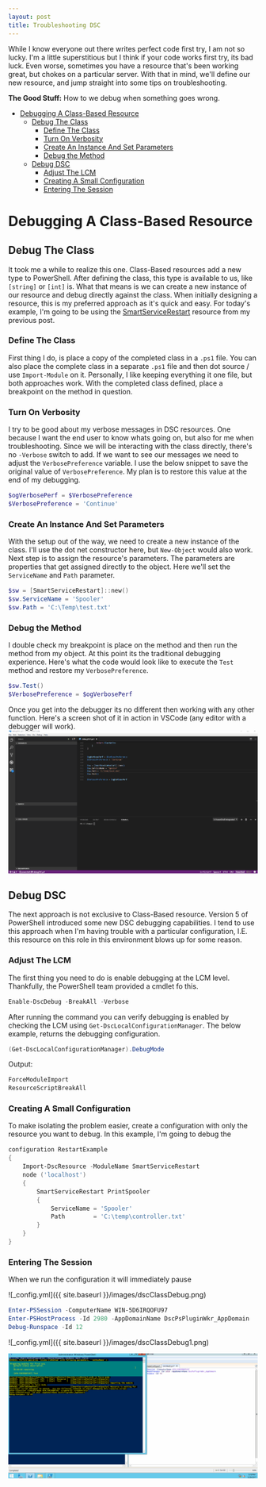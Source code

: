 ```yaml
---
layout: post
title: Troubleshooting DSC
---
```


While I know everyone out there writes perfect code first try, I am not so lucky.
I'm a little superstitious but I think if your code works first try, its bad luck.
Even worse, sometimes you have a resource that's been working great, but chokes on a particular server.
With that in mind, we'll define our new resource, and jump straight into some tips on troubleshooting.

**The Good Stuff:**
How to we debug when something goes wrong.
<!-- more -->

<!-- TOC -->

- [Debugging A Class-Based Resource](#debugging-a-class-based-resource)
    - [Debug The Class](#debug-the-class)
        - [Define The Class](#define-the-class)
        - [Turn On Verbosity](#turn-on-verbosity)
        - [Create An Instance And Set Parameters](#create-an-instance-and-set-parameters)
        - [Debug the Method](#debug-the-method)
    - [Debug DSC](#debug-dsc)
        - [Adjust The LCM](#adjust-the-lcm)
        - [Creating A Small Configuration](#creating-a-small-configuration)
        - [Entering The Session](#entering-the-session)

<!-- /TOC -->

# Debugging A Class-Based Resource

## Debug The Class

It took me a while to realize this one.
Class-Based resources add a new type to PowerShell.
After defining the class, this type is available to us, like ```[string]``` or ```[int]``` is.
What that means is we can create a new instance of our resource and debug directly against the class.
When initially designing a resource, this is my preferred approach as it's quick and easy.
For today's example, I'm going to be using the [SmartServiceRestart](https://github.com/dchristian3188/Main/tree/master/DSC/SmartServiceRestart) resource from my previous post.

### Define The Class

First thing I do, is place a copy of the completed class in a ```.ps1``` file.
You can also place the complete class in a separate ```.ps1``` file and then dot source / use ```Import-Module``` on it.
Personally, I like keeping everything it one file, but both approaches work.
With the completed class defined, place a breakpoint on the method in question.

### Turn On Verbosity

I try to be good about my verbose messages in DSC resources.
One because I want the end user to know whats going on, but also for me when troubleshooting.
Since we will be interacting with the class directly, there's no ```-Verbose``` switch to add.
If we want to see our messages we need to adjust the ```VerbosePreference``` variable.
I use the below snippet to save the original value of ```VerbosePreference```.
My plan is to restore this value at the end of my debugging.

```powershell
$ogVerbosePerf = $VerbosePreference
$VerbosePreference = 'Continue'
```

### Create An Instance And Set Parameters

With the setup out of the way, we need to create a new instance of the class.
I'll use the dot net constructor here, but ```New-Object``` would also work.
Next step is to assign the resource's parameters.
The parameters are properties that get assigned directly to the object.
Here we'll set the ```ServiceName``` and ```Path``` parameter.

```powershell
$sw = [SmartServiceRestart]::new()
$sw.ServiceName = 'Spooler'
$sw.Path = 'C:\Temp\test.txt'
```

### Debug the Method

I double check my breakpoint is place on the method and then run the method from my object.
At this point its the traditional debugging experience.
Here's what the code would look like to execute the ```Test``` method and restore my ```VerbosePreference```.


```powershell
$sw.Test()
$VerbosePreference = $ogVerbosePerf
```

Once you get into the debugger its no different then working with any other function.
Here's a screen shot of it in action in VSCode (any editor with a debugger will work).
![debug](https://github.com/dchristian3188/dchristian3188.github.io/blob/master/images/classDebugGif.gif)

## Debug DSC

The next approach is not exclusive to Class-Based resource.
Version 5 of PowerShell introduced some new DSC debugging capabilities.
I tend to use this approach when I'm having trouble with a particular configuration, I.E. this resource on this role in this environment blows up for some reason.

### Adjust The LCM

The first thing you need to do is enable debugging at the LCM level.
Thankfully, the PowerShell team provided a cmdlet fo this.

```powershell
Enable-DscDebug -BreakAll -Verbose
```

After running the command you can verify debugging is enabled by checking the LCM using ```Get-DscLocalConfigurationManager```.
The below example, returns the debugging configuration.

```powershell
(Get-DscLocalConfigurationManager).DebugMode
```

Output:

```powershell
ForceModuleImport
ResourceScriptBreakAll
```

### Creating A Small Configuration

To make isolating the problem easier, create a configuration with only the resource you want to debug.
In this example, I'm going to debug the

```powershell
configuration RestartExample
{
    Import-DscResource -ModuleName SmartServiceRestart
    node ('localhost')
    {
        SmartServiceRestart PrintSpooler
        {
            ServiceName = 'Spooler'
            Path        = 'C:\temp\controller.txt'
        }
    }
}
```

### Entering The Session

When we run the configuration it will immediately pause

![_config.yml]({{ site.baseurl }}/images/dscClassDebug.png)

```powershell
Enter-PSSession -ComputerName WIN-5D6IRQOFU97 
Enter-PSHostProcess -Id 2980 -AppDomainName DscPsPluginWkr_AppDomain
Debug-Runspace -Id 12
```
![_config.yml]({{ site.baseurl }}/images/dscClassDebug1.png)

![debug](https://github.com/dchristian3188/dchristian3188.github.io/blob/master/images/classDebugDSCGif.gif)